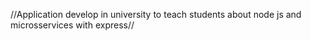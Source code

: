 //Application develop in university to teach students about node js and microsservices with express//